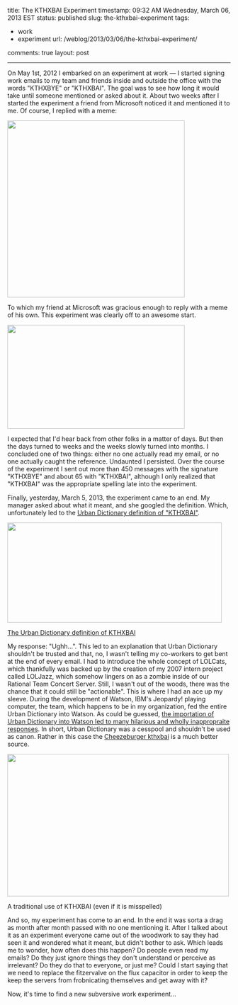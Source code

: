 title: The KTHXBAI Experiment
timestamp: 09:32 AM Wednesday, March 06, 2013 EST
status: published
slug: the-kthxbai-experiment
tags:
- work
- experiment
url: /weblog/2013/03/06/the-kthxbai-experiment/

comments: true
layout: post

---

On May 1st, 2012 I embarked on an experiment at work &mdash; I started signing work emails to my team and friends inside and outside the office with the words "KTHXBYE" or "KTHXBAI". The goal was to see how long it would take until someone mentioned or asked about it. About two weeks after I started the experiment a friend from Microsoft noticed it and mentioned it to me. Of course, I replied with a meme:

<div class="image caption center">
	<img src="/weblog/media/2013/03/KTHXBYE1.jpg" height="400" width="400">
</div>

To which my friend at Microsoft was gracious enough to reply with a meme of his own. This experiment was clearly off to an awesome start.

<div class="image caption center">
	<img src="/weblog/media/2013/03/KTHXBYE2.jpg" width="400" height="235">
</div>

I expected that I'd hear back from other folks in a matter of days. But then the days turned to weeks and the weeks slowly turned into months. I concluded one of two things: either no one actually read my email, or no one actually caught the reference. Undaunted I persisted. Over the course of the experiment I sent out more than 450 messages with the signature "KTHXBYE" and about 65 with "KTHXBAI", although I only realized that "KTHXBAI" was the appropriate spelling late into the experiment.

Finally, yesterday, March 5, 2013, the experiment came to an end. My manager asked about what it meant, and she googled the definition. Which, unfortunately led to the [Urban Dictionary definition of "KTHXBAI"][kthxbai-ud].

<div class="image caption center">
	<a href="http://www.urbandictionary.com/define.php?term=kthxbai
"><img src="/weblog/media/2013/03/KTHXBAI-UrbanDictionaryDefinition.png" width="484" height="226">
	<p>The Urban Dictionary definition of KTHXBAI</p></a>
</div>

My response: "Ughh…". This led to an explanation that Urban Dictionary shouldn't be trusted and that, no, I wasn't telling my co-workers to get bent at the end of every email. I had to introduce the whole concept of LOLCats, which thankfully was backed up by the creation of my 2007 intern project called LOLJazz, which somehow lingers on as a zombie inside of our Rational Team Concert Server. Still, I wasn't out of the woods, there was the chance that it could still be "actionable". This is where I had an ace up my sleeve. During the development of Watson, IBM's Jeopardy! playing computer, the team, which happens to be in my organization, fed the entire Urban Dictionary into Watson. As could be guessed, [the importation of Urban Dictionary into Watson led to many hilarious and wholly inappropraite responses][ud-watson]. In short, Urban Dictionary was a cesspool and shouldn't be used as canon. Rather in this case the [Cheezeburger kthxbai][cheezeburger-kthxbai] is a much better source.

<div class="image caption center">
	<a href="http://cheezburger.com/5280420352"><img src="https://i.chzbgr.com/maxW500/5280420352/h03E3E890/" width="500" height="322"></a>
	<p>A traditional use of KTHXBAI (even if it is misspelled)</p>
</div>
	
And so, my experiment has come to an end. In the end it was sorta a drag as month after month passed with no one mentioning it. After I talked about it as an experiment everyone came out of the woodwork to say they had seen it and wondered what it meant, but didn't bother to ask. Which leads me to wonder, how often does this happen? Do people even read my emails? Do they just ignore things they don't understand or perceive as irrelevant? Do they do that to everyone, or just me? Could I start saying that we need to replace the fitzervalve on the flux capacitor in order to keep the keep the servers from frobnicating themselves and get away with it?

Now, it's time to find a new subversive work experiment…

[kthxbai-ud]: http://www.urbandictionary.com/define.php?term=kthxbai
[ud-watson]: http://www.theatlantic.com/technology/archive/2013/01/ibms-watson-memorized-the-entire-urban-dictionary-then-his-overlords-had-to-delete-it/267047/
[cheezeburger-kthxbai]: http://icanhas.cheezburger.com/tag/kthxbai
